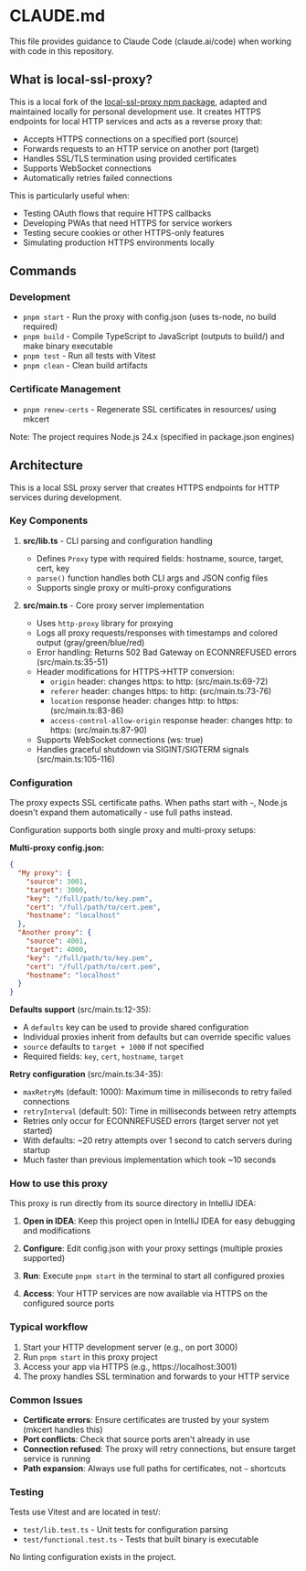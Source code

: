 # CLAUDE.md

This file provides guidance to Claude Code (claude.ai/code) when working with code in this repository.

## What is local-ssl-proxy?

This is a local fork of the [local-ssl-proxy npm package](https://www.npmjs.com/package/local-ssl-proxy), adapted and maintained locally for personal development use. It creates HTTPS endpoints for local HTTP services and acts as a reverse proxy that:
- Accepts HTTPS connections on a specified port (source)
- Forwards requests to an HTTP service on another port (target)
- Handles SSL/TLS termination using provided certificates
- Supports WebSocket connections
- Automatically retries failed connections

This is particularly useful when:
- Testing OAuth flows that require HTTPS callbacks
- Developing PWAs that need HTTPS for service workers
- Testing secure cookies or other HTTPS-only features
- Simulating production HTTPS environments locally

## Commands

### Development
- `pnpm start` - Run the proxy with config.json (uses ts-node, no build required)
- `pnpm build` - Compile TypeScript to JavaScript (outputs to build/) and make binary executable
- `pnpm test` - Run all tests with Vitest
- `pnpm clean` - Clean build artifacts

### Certificate Management
- `pnpm renew-certs` - Regenerate SSL certificates in resources/ using mkcert

Note: The project requires Node.js 24.x (specified in package.json engines)

## Architecture

This is a local SSL proxy server that creates HTTPS endpoints for HTTP services during development.

### Key Components

1. **src/lib.ts** - CLI parsing and configuration handling
   - Defines `Proxy` type with required fields: hostname, source, target, cert, key
   - `parse()` function handles both CLI args and JSON config files
   - Supports single proxy or multi-proxy configurations

2. **src/main.ts** - Core proxy server implementation
   - Uses `http-proxy` library for proxying
   - Logs all proxy requests/responses with timestamps and colored output (gray/green/blue/red)
   - Error handling: Returns 502 Bad Gateway on ECONNREFUSED errors (src/main.ts:35-51)
   - Header modifications for HTTPS→HTTP conversion:
     - `origin` header: changes https: to http: (src/main.ts:69-72)
     - `referer` header: changes https: to http: (src/main.ts:73-76)
     - `location` response header: changes http: to https: (src/main.ts:83-86)
     - `access-control-allow-origin` response header: changes http: to https: (src/main.ts:87-90)
   - Supports WebSocket connections (ws: true)
   - Handles graceful shutdown via SIGINT/SIGTERM signals (src/main.ts:105-116)

### Configuration

The proxy expects SSL certificate paths. When paths start with `~`, Node.js doesn't expand them automatically - use full paths instead.

Configuration supports both single proxy and multi-proxy setups:

**Multi-proxy config.json:**
```json
{
  "My proxy": {
    "source": 3001,
    "target": 3000,
    "key": "/full/path/to/key.pem",
    "cert": "/full/path/to/cert.pem",
    "hostname": "localhost"
  },
  "Another proxy": {
    "source": 4001,
    "target": 4000,
    "key": "/full/path/to/key.pem",
    "cert": "/full/path/to/cert.pem",
    "hostname": "localhost"
  }
}
```

**Defaults support** (src/main.ts:12-35):
- A `defaults` key can be used to provide shared configuration
- Individual proxies inherit from defaults but can override specific values
- `source` defaults to `target + 1000` if not specified
- Required fields: `key`, `cert`, `hostname`, `target`

**Retry configuration** (src/main.ts:34-35):
- `maxRetryMs` (default: 1000): Maximum time in milliseconds to retry failed connections
- `retryInterval` (default: 50): Time in milliseconds between retry attempts
- Retries only occur for ECONNREFUSED errors (target server not yet started)
- With defaults: ~20 retry attempts over 1 second to catch servers during startup
- Much faster than previous implementation which took ~10 seconds

### How to use this proxy

This proxy is run directly from its source directory in IntelliJ IDEA:

1. **Open in IDEA**: Keep this project open in IntelliJ IDEA for easy debugging and modifications

2. **Configure**: Edit config.json with your proxy settings (multiple proxies supported)

3. **Run**: Execute `pnpm start` in the terminal to start all configured proxies

4. **Access**: Your HTTP services are now available via HTTPS on the configured source ports

### Typical workflow

1. Start your HTTP development server (e.g., on port 3000)
2. Run `pnpm start` in this proxy project
3. Access your app via HTTPS (e.g., https://localhost:3001)
4. The proxy handles SSL termination and forwards to your HTTP service

### Common Issues

- **Certificate errors**: Ensure certificates are trusted by your system (mkcert handles this)
- **Port conflicts**: Check that source ports aren't already in use
- **Connection refused**: The proxy will retry connections, but ensure target service is running
- **Path expansion**: Always use full paths for certificates, not `~` shortcuts

### Testing

Tests use Vitest and are located in test/:
- `test/lib.test.ts` - Unit tests for configuration parsing
- `test/functional.test.ts` - Tests that built binary is executable

No linting configuration exists in the project.